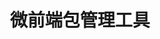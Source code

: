 ---
layout: home

title: 微前端包管理工具

hero:
  name: wpmjs
  tagline: web package manager, 微前端包管理工具, 未来的项目管理方式
  image:
    src: /logo.png
    style: 'background: rgba(255, 255, 255, 0.5); border-radius: 20px; width: 100%; padding: 50px 20px'
    alt: WPM 
  actions:
    - theme: brand
      text: 开始
      link: guide/import-remote
    - theme: alt
      text: 为什么选wpmjs？
      link: /guide/why
    - theme: alt
      text: github
      link: https://github.com/weimob-tech/wpmjs

features:
  - icon: ⚡️
    title: 极速调试
    details: 本地服务可一键连接任意生产或测试环境并支持HMR
  - icon: ⚡️
    title: 极速构建
    details: 任意规模的项目皆可独立部署与复用
  - icon: ⚡️
    title: 极速部署
    details: 可动态管理模块或灰度无需重新部署整个项目
  - icon: 🔩
    title: 插件系统
    details: 可覆盖、可扩展的插件系统
---